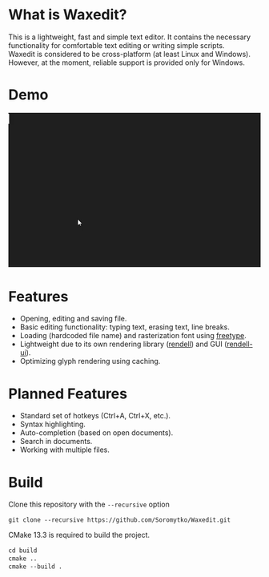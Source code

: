 # What is Waxedit?
This is a lightweight, fast and simple text editor. It contains the necessary functionality for comfortable text editing or writing simple scripts.<br>
Waxedit is considered to be cross-platform (at least Linux and Windows). However, at the moment, reliable support is provided only for Windows. 

# Demo
![demo](assets/Waxedit-demo.gif)

# Features
- Opening, editing and saving file.
- Basic editing functionality: typing text, erasing text, line breaks.
- Loading (hardcoded file name) and rasterization font using [freetype](https://github.com/freetype/freetype).
- Lightweight due to its own rendering library ([rendell](https://github.com/Soromytko/rendell)) and GUI ([rendell-ui](https://github.com/Soromytko/rendell-ui)).
- Optimizing glyph rendering using caching. 

# Planned Features
- Standard set of hotkeys (Ctrl+A, Ctrl+X, etc.).
- Syntax highlighting.
- Auto-completion (based on open documents).
- Search in documents.
- Working with multiple files.

# Build
Clone this repository with the `--recursive` option
```
git clone --recursive https://github.com/Soromytko/Waxedit.git
```
CMake 13.3 is required to build the project.

```
cd build
cmake ..
cmake --build .
```